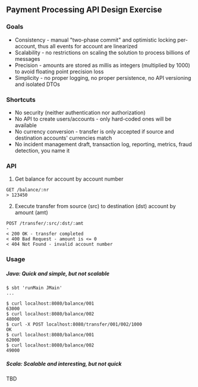 ## Payment Processing API Design Exercise

### Goals
* Consistency - manual "two-phase commit" and optimistic locking per-account, thus all events for account are linearized
* Scalability - no restrictions on scaling the solution to process billions of messages
* Precision - amounts are stored as millis as integers (multiplied by 1000) to avoid floating point precision loss
* Simplicity - no proper logging, no proper persistence, no API versioning and isolated DTOs

### Shortcuts
* No security (neither authentication nor authorization)
* No API to create users/accounts - only hard-coded ones will be available
* No currency conversion - transfer is only accepted if source and destination accounts' currencies match
* No incident management draft, transaction log, reporting, metrics, fraud detection, you name it

### API

1. Get balance for account by account number

```
GET /balance/:nr
> 123450
```

2. Execute transfer from source (src) to destination (dst) account by amount (amt)

```
POST /transfer/:src/:dst/:amt
-
< 200 OK - transfer completed
< 400 Bad Request - amount is <= 0
< 404 Not Found - invalid account number
```

### Usage

##### Java: Quick and simple, but not scalable

```
$ sbt 'runMain JMain'
...
```

```
$ curl localhost:8080/balance/001
63000
$ curl localhost:8080/balance/002
48000
$ curl -X POST localhost:8080/transfer/001/002/1000
OK
$ curl localhost:8080/balance/001
62000
$ curl localhost:8080/balance/002
49000
```

##### Scala: Scalable and interesting, but not quick

TBD
